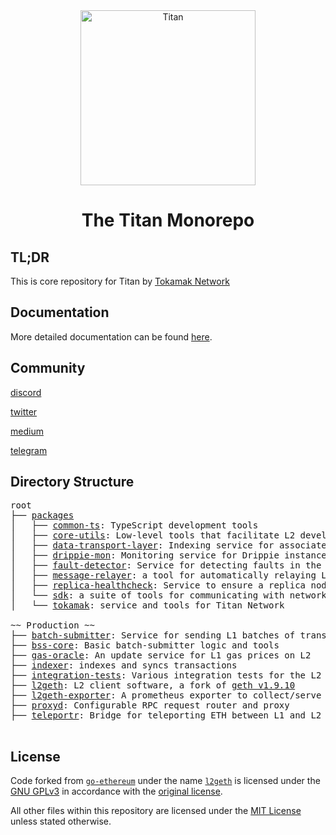 <div align="center">
  <img alt="Titan" src="https://github.com/tokamak-network/tokamak-titan/assets/9128515/49101581-02e9-454b-b25d-cb429639602c" width=280></a>
  <br />
  <h1> The Titan Monorepo</h1>
</div>

## TL;DR
This is core repository for Titan by [Tokamak Network](https://tokamak.network/#/)

## Documentation

More detailed documentation can be found [here](https://tokamaknetwork.gitbook.io/).

## Community

[discord](https://discord.com/invite/J4chV2zuAK)

[twitter](https://twitter.com/tokamak_network)

[medium](https://medium.com/onther-tech)

[telegram](https://t.me/tokamak_network)


## Directory Structure

<pre>
root
├── <a href="./packages">packages</a>
│   ├── <a href="./packages/common-ts">common-ts</a>: TypeScript development tools
│   ├── <a href="./packages/core-utils">core-utils</a>: Low-level tools that facilitate L2 development
│   ├── <a href="./packages/data-transport-layer">data-transport-layer</a>: Indexing service for associated L1 data
│   ├── <a href="./packages/drippie-mon">drippie-mon</a>: Monitoring service for Drippie instances
│   ├── <a href="./packages/fault-detector">fault-detector</a>: Service for detecting faults in the sequencer
│   ├── <a href="./packages/message-relayer">message-relayer</a>: a tool for automatically relaying L2 > L1 messages.
│   ├── <a href="./packages/replica-healthcheck">replica-healthcheck</a>: Service to ensure a replica node's health
│   └── <a href="./packages/sdk">sdk</a>: a suite of tools for communicating with networks
│   └── <a href="./packages/tokamak">tokamak</a>: service and tools for Titan Network

~~ Production ~~
├── <a href="./batch-submitter">batch-submitter</a>: Service for sending L1 batches of transactions and results
├── <a href="./bss-core">bss-core</a>: Basic batch-submitter logic and tools
├── <a href="./gas-oracle">gas-oracle</a>: An update service for L1 gas prices on L2
├── <a href="./indexer">indexer</a>: indexes and syncs transactions
├── <a href="./integration-tests">integration-tests</a>: Various integration tests for the L2 network
├── <a href="./l2geth">l2geth</a>: L2 client software, a fork of <a href="https://github.com/ethereum/go-ethereum/tree/v1.9.10">geth v1.9.10</a>
├── <a href="./l2geth-exporter">l2geth-exporter</a>: A prometheus exporter to collect/serve metrics from an L2 geth node
├── <a href="./proxyd">proxyd</a>: Configurable RPC request router and proxy
├── <a href="./teleportr">teleportr</a>: Bridge for teleporting ETH between L1 and L2 at low cost

</pre>

## License

Code forked from [`go-ethereum`](https://github.com/ethereum/go-ethereum) under the name [`l2geth`](https://github.com/ethereum-optimism/optimism/tree/master/l2geth) is licensed under the [GNU GPLv3](https://gist.github.com/kn9ts/cbe95340d29fc1aaeaa5dd5c059d2e60) in accordance with the [original license](https://github.com/ethereum/go-ethereum/blob/master/COPYING).

All other files within this repository are licensed under the [MIT License](https://github.com/ethereum-optimism/optimism/blob/master/LICENSE) unless stated otherwise.
